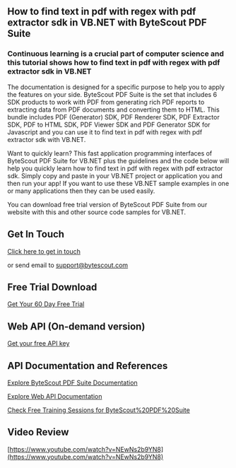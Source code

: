 ## How to find text in pdf with regex with pdf extractor sdk in VB.NET with ByteScout PDF Suite

### Continuous learning is a crucial part of computer science and this tutorial shows how to find text in pdf with regex with pdf extractor sdk in VB.NET

The documentation is designed for a specific purpose to help you to apply the features on your side. ByteScout PDF Suite is the set that includes 6 SDK products to work with PDF from generating rich PDF reports to extracting data from PDF documents and converting them to HTML. This bundle includes PDF (Generator) SDK, PDF Renderer SDK, PDF Extractor SDK, PDF to HTML SDK, PDF Viewer SDK and PDF Generator SDK for Javascript and you can use it to find text in pdf with regex with pdf extractor sdk with VB.NET.

Want to quickly learn? This fast application programming interfaces of ByteScout PDF Suite for VB.NET plus the guidelines and the code below will help you quickly learn how to find text in pdf with regex with pdf extractor sdk.  Simply copy and paste in your VB.NET project or application you and then run your app! If you want to use these VB.NET sample examples in one or many applications then they can be used easily.

You can download free trial version of ByteScout PDF Suite from our website with this and other source code samples for VB.NET.

## Get In Touch

[Click here to get in touch](https://bytescout.zendesk.com/hc/en-us/requests/new?subject=ByteScout%20PDF%20Suite%20Question)

or send email to [support@bytescout.com](mailto:support@bytescout.com?subject=ByteScout%20PDF%20Suite%20Question) 

## Free Trial Download

[Get Your 60 Day Free Trial](https://bytescout.com/download/web-installer?utm_source=github-readme)

## Web API (On-demand version)

[Get your free API key](https://pdf.co/documentation/api?utm_source=github-readme)

## API Documentation and References

[Explore ByteScout PDF Suite Documentation](https://bytescout.com/documentation/index.html?utm_source=github-readme)

[Explore Web API Documentation](https://pdf.co/documentation/api?utm_source=github-readme)

[Check Free Training Sessions for ByteScout%20PDF%20Suite](https://academy.bytescout.com/)

## Video Review

[https://www.youtube.com/watch?v=NEwNs2b9YN8](https://www.youtube.com/watch?v=NEwNs2b9YN8)